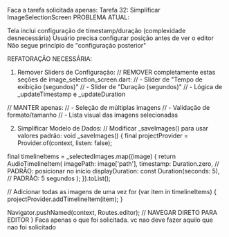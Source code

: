 Faca a tarefa solicitada apenas:
Tarefa 32: Simplificar ImageSelectionScreen
PROBLEMA ATUAL:

Tela inclui configuração de timestamp/duração (complexidade desnecessária)
Usuário precisa configurar posição antes de ver o editor
Não segue princípio de "configuração posterior"

REFATORAÇÃO NECESSÁRIA:
1. Remover Sliders de Configuração:
// REMOVER completamente estas seções de image_selection_screen.dart:
// - Slider de "Tempo de exibição (segundos)"
// - Slider de "Duração (segundos)"
// - Lógica de _updateTimestamp e _updateDuration

// MANTER apenas:
// - Seleção de múltiplas imagens
// - Validação de formato/tamanho
// - Lista visual das imagens selecionadas

2. Simplificar Modelo de Dados:
// Modificar _saveImages() para usar valores padrão:
void _saveImages() {
  final projectProvider = Provider.of<ProjectProvider>(context, listen: false);
  
  final timelineItems = _selectedImages.map((image) {
    return AudioTimelineItem(
      imagePath: image['path'],
      timestamp: Duration.zero, // PADRÃO: posicionar no início
      displayDuration: const Duration(seconds: 5), // PADRÃO: 5 segundos
    );
  }).toList();
  
  // Adicionar todas as imagens de uma vez
  for (var item in timelineItems) {
    projectProvider.addTimelineItem(item);
  }
  
  Navigator.pushNamed(context, Routes.editor); // NAVEGAR DIRETO PARA EDITOR
}
Faca apenas o que foi solicitada. vc nao deve fazer aquilo que nao foi solicitado